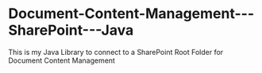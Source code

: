 # Document-Content-Management---SharePoint---Java
This is my Java Library to connect to a SharePoint Root Folder for Document Content Management
